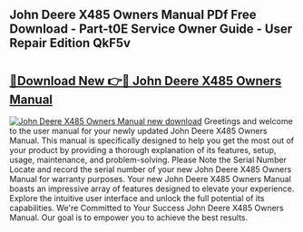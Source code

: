 ## John Deere X485 Owners Manual PDf Free Download - Part-t0E Service Owner Guide - User Repair Edition QkF5v

# <h2><a href="http://bc92327.oget.top/?id=John+Deere+X485+Owners+Manual">🔗Download New 👉🔴 John Deere X485 Owners Manual</a></h2>

[![John Deere X485 Owners Manual new download](https://i.imgur.com/5g1atiW.png)](http://bc92327.oget.top/?id=John+Deere+X485+Owners+Manual)
Greetings and welcome to the user manual for your newly updated John Deere X485 Owners Manual. This manual is specifically designed to help you get the most out of your product by providing a thorough explanation of its features, setup, usage, maintenance, and problem-solving. Please Note the Serial Number Locate and record the serial number of your new John Deere X485 Owners Manual for warranty purposes. Your new John Deere X485 Owners Manual boasts an impressive array of features designed to elevate your experience. Explore the intuitive user interface and unlock the full potential of its capabilities. We're Committed to Your Success John Deere X485 Owners Manual. Our goal is to empower you to achieve the best results.
